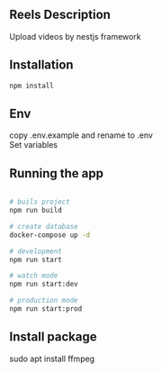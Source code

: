 ## Reels Description

Upload videos by nestjs framework

## Installation

```bash
npm install
```

## Env
copy .env.example and rename to .env <br>
Set variables

## Running the app

```bash

# buils project
npm run build

# create database
docker-compose up -d

# development
npm run start

# watch mode
npm run start:dev

# production mode
npm run start:prod
```

## Install package
sudo apt install ffmpeg